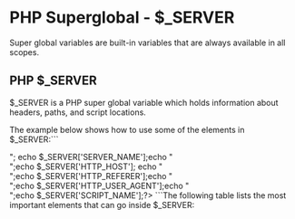 


# PHP Superglobal - $\_SERVER


Super global variables are built-in 
variables that are always available in all scopes.
## PHP $\_SERVER


$\_SERVER is a PHP super global variable which holds information about headers, 
paths, and script locations. 


The example below shows how to use some of the elements in $_SERVER:```
 <?php echo $_SERVER['PHP_SELF'];echo "<br>";
 echo $_SERVER['SERVER_NAME'];echo "<br>";echo $_SERVER['HTTP_HOST'];
 echo "<br>";echo $_SERVER['HTTP_REFERER'];echo "<br>";echo $_SERVER['HTTP_USER_AGENT'];echo "<br>";echo $_SERVER['SCRIPT_NAME'];?> ```The following table lists the most important elements that can go inside $_SERVER:
